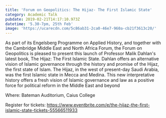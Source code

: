 ```yaml
---
title: 'Forum on Geopolitics: The Hijaz- The First Islamic State'
category: Academic Talk
pubdate: 2019-02-21T14:17:10.973Z
datetime: '5.30-7pm, 25th Feb'
image: 'https://ucarecdn.com/5c86ab31-2ca0-46e7-960a-cb21f3613c20/'
---
```

As part of its Engelsberg Programme on Applied History, and together with the Cambridge Middle East and North Africa Forum, the Forum on Geopolitics is pleased to present this launch of Professor Malik Dahlan's latest book, The Hijaz: The First Islamic State. Dahlan offers an alternative vision of Islamic governance through the history and promise of the Hijaz, the first state of Islam. The Hijaz, in the west of present-day Saudi Arabia, was the first Islamic state in Mecca and Medina. This new interpretative history offers a fresh vision of Islamic governance and law as a positive force for political reform in the Middle East and beyond

Where: Bateman Auditorium, Caius College 

Register for tickets: https://www.eventbrite.com/e/the-hijaz-the-first-islamic-state-tickets-55566511933
